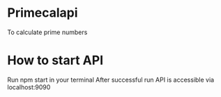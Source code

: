 # Primecalapi
To calculate prime numbers
# How to start API
Run npm start in your terminal
After successful run API is accessible via localhost:9090